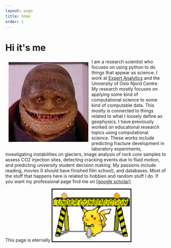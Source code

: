 ```yaml
---
layout: page
title: home
order: 1
---
```


# Hi it's me

<div>
<div style="float: left; padding: 10px">
<img src ="/imgs/goomba.jpg" width="250">
</div>
<div>
I am a research scientist who focuses on using python to do things that appear as science. I work at <a href="https://expertanalytics.no">Expert Analytics</a> and the University of Oslo Njord Centre. My research mostly focuses on applying some kind of computational science to some kind of computable data. This mostly is connected to things related to what I loosely define as geophysics. I have previously worked on educational research topics using computational science. These works include predicting fracture development in laboratory experiments, investigating instabilities on glaciers, image analysis of rock core samples to assess CO2 injection sites, detecting cracking events due to fluid motion, and predicting university student decision making. My passions include reading, movies (I should have finished film school), and databases. Most of the stuff that happens here is related to hobbies and random stuff I do. If you want my professional page find me on <a href="https://scholar.google.no/citations?user=OFBaoZEAAAAJ&hl=en">[google scholar]</a>.

</div>
</div>


This page is eternally <img src="/imgs/under_construction.gif" width="250" />
